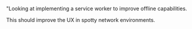 "Looking at implementing a service worker to improve offline capabilities.

This should improve the UX in spotty network environments.